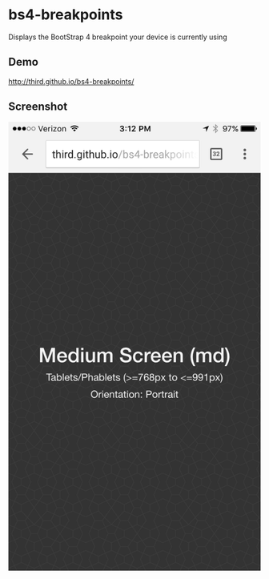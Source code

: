 # bs4-breakpoints
Displays the BootStrap 4 breakpoint your device is currently using

## Demo
http://third.github.io/bs4-breakpoints/

## Screenshot
![Medium Screen](./public/images/screenshot-md-screen.png?raw=true "Medium Screen")
